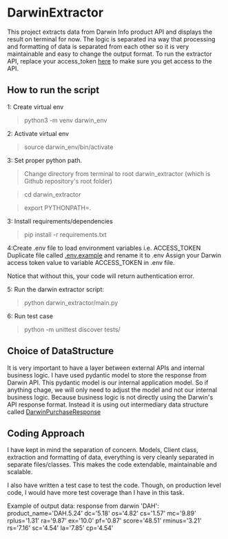 # DarwinExtractor
This project extracts data from Darwin Info product API and displays the result on terminal for now.
The logic is separated ina way that processing and formatting of data is separated from each other so it is very maintainable and easy to change the output format.
To run the extractor API, replace your access_token [here](https://github.com/UsmanAbbasi1/DarwinExtractor/blob/2e8db6e21993f1859c00e5991ae67e5a965d7dd2/darwin_extractor/config.py#L8) to make sure you get access to the API.


## How to run the script
1: Create virtual env
> python3 -m venv darwin_env

2: Activate virtual env
> source darwin_env/bin/activate

3: Set proper python path.
> Change directory from terminal to root darwin_extractor (which is Github repository's root folder)

> cd darwin_extractor

> export PYTHONPATH=.

3: Install requirements/dependencies
> pip install -r requirements.txt
 
4:Create .env file to load environment variables i.e. ACCESS_TOKEN
Duplicate file called [.env.example](https://github.com/UsmanAbbasi1/DarwinExtractor/blob/main/.env.example) and rename it to .env
Assign your Darwin access token value to variable ACCESS_TOKEN in .env file.

Notice that without this, your code will return authentication error.

5: Run the darwin extractor script: 
> python darwin_extractor/main.py 

6: Run test case
>  python -m unittest discover tests/



## Choice of DataStructure
It is very important to have a layer between external APIs and internal business logic.
I have used pydantic model to store the response from Darwin API. This pydantic model is our internal application model.
So if anything chage, we will only need to adjust the model and not our internal business logic. Because business logic is not directly using the Darwin's API
response format. Instead it is using out intermediary data structure called [DarwinPurchaseResponse](https://github.com/UsmanAbbasi1/DarwinExtractor/blob/2e8db6e21993f1859c00e5991ae67e5a965d7dd2/darwin_extractor/models.py#L5)

## Coding Approach
I have kept in mind the separation of concern. Models, Client class, extraction and formatting of data, everything is 
very cleanly separated in separate files/classes. This makes the code extendable, maintainable and scalable.

I also have written a test case to test the code. Though, on production level code, I would have more test coverage than 
I have in this task.

Example of output data:
response from darwin 'DAH': product_name='DAH.5.24' dc='5.18' os='4.82' cs='1.57' mc='9.89' rplus='1.31' ra='9.87' ex='10.0' pf='0.87' score='48.51' rminus='3.21' rs='7.16' sc='4.54' la='7.85' cp='4.54'


